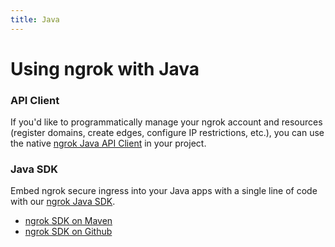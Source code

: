 ```yaml
---
title: Java
---
```


# Using ngrok with Java

### API Client

If you'd like to programmatically manage your ngrok account and resources (register domains, create edges, configure IP restrictions, etc.), you can use the native [ngrok Java API Client](https://github.com/ngrok/ngrok-api-java) in your project.

### Java SDK

Embed ngrok secure ingress into your Java apps with a single line of code with our [ngrok Java SDK](https://github.com/ngrok/ngrok-java).

- [ngrok SDK on Maven](https://mvnrepository.com/artifact/com.ngrok/ngrok-java)
- [ngrok SDK on Github](https://github.com/ngrok/ngrok-java)

